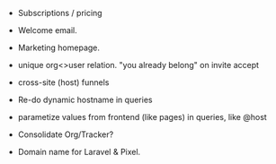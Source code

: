 * Subscriptions / pricing
* Welcome email.
* Marketing homepage.
* unique org<>user relation. "you already belong" on invite accept
* cross-site (host) funnels

* Re-do dynamic hostname in queries
* parametize values from frontend (like pages) in queries, like @host
* Consolidate Org/Tracker?

* Domain name for Laravel & Pixel.

